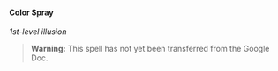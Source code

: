 #### Color Spray
<!-- markdownlint-disable-next-line no-emphasis-as-heading -->
_1st-level illusion_

> **Warning:**
> This spell has not yet been transferred from the Google Doc.
